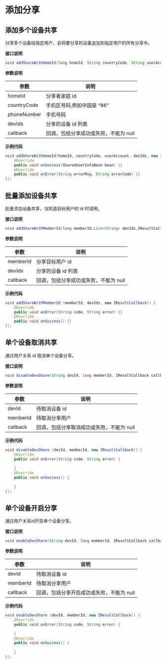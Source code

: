 # 添加分享

## 添加多个设备共享

分享多个设备给指定用户，会将要分享的设备追加到指定用户的所有分享中。

**接口说明**

```java
void addShareWithHomeId(long homeId, String countryCode, String userAccount, List<String> devIds, ITuyaResultCallback<SharedUserInfoBean> callback);
```

**参数说明**

| 参数        | 说明                                  |
| ----------- | ------------------------------------- |
| homeId      | 分享者家庭 id                          |
| countryCode | 手机区号码,例如中国是 “86”             |
| phoneNumber | 手机号码                              |
| devIds      | 分享的设备 id 列表                      |
| callback    | 回调，包括分享成功或失败，不能为 null |

**示例代码**

```java
void addShareWithHomeId(homeId, countryCode, userAccount, devIds, new ITuyaResultCallback<SharedUserInfoBean>() {
    @Override
    public void onSuccess(SharedUserInfoBean bean) {}
    @Override
    public void onError(String errorMsg, String errorCode) {}
});
```

## 批量添加设备共享

批量添加设备共享，当知道目标用户的 id 时调用。

**接口说明**

```java
void addShareWithMemberId(long memberId,List<String> devIds,IResultCallback callback);
```

**参数说明**

| 参数     | 说明                                  |
| -------- | ------------------------------------- |
| memberId | 分享目标用户 id                        |
| devIds   | 分享的设备 id 列表                      |
| callback | 回调，包括分享成功或失败，不能为 null |

**示例代码**

```java
void addShareWithMemberId (memberId, devIds, new IResultCallback() {
    @Override
    public void onError(String code, String error) {}
    @Override
    public void onSuccess() {}
});
```

## 单个设备取消共享

通过用户关系 id 取消单个设备分享。

**接口说明**

```java
void disableDevShare(String devId, long memberId, IResultCallback callback);
```

**参数说明**

| 参数     | 说明                                      |
| -------- | ----------------------------------------- |
| devId    | 待取消设备 id                              |
| memberId | 待取消分享用户                            |
| callback | 回调，包括分享取消成功或失败，不能为 null |

**示例代码**

```java
void disableDevShare (devId, memberId, new IResultCallback() {
    @Override
    public void onError(String code, String error) {
      
    }
    @Override
    public void onSuccess() {
      
    }
});
```

## 单个设备开启分享

通过用户关系id开启单个设备分享。

**接口说明**

```java
void enableDevShare(String devId, long memberId, IResultCallback callback);
```

**参数说明**

| 参数     | 说明                                      |
| -------- | ----------------------------------------- |
| devId    | 待取消设备 id                              |
| memberId | 待取消分享用户                            |
| callback | 回调，包括分享开启成功或失败，不能为 null |

**示例代码**

```java
void enableDevShare (devId, memberId, new IResultCallback() {
    @Override
    public void onError(String code, String error) {
      
    }
    @Override
    public void onSuccess() {
      
    }
});
```